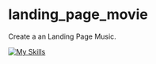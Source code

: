 # landing_page_movie
Create a an Landing Page Music.

[![My Skills](https://skillicons.dev/icons?i=figma,html,css,javascript=light)](https://skillicons.dev)
